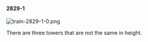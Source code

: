 #### 2829-1
![train-2829-1-0.png](https://github.com/lil-lab/nlvr/raw/master/nlvr/train/images/42/train-2829-1-0.png "train-2829-1-0.png")

There are three towers that are not the same in height.